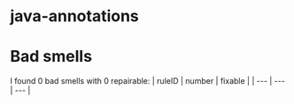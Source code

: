# java-annotations 
 
# Bad smells
I found 0 bad smells with 0 repairable:
| ruleID | number | fixable |
| --- | --- | --- |
